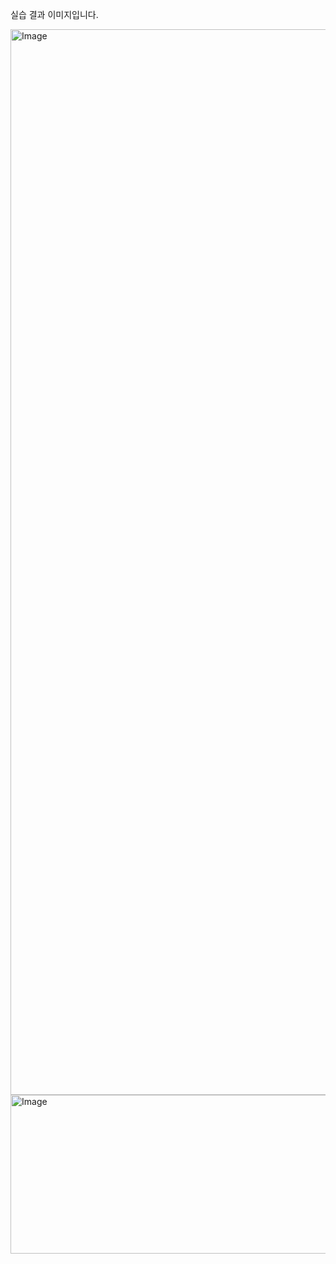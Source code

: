 실습 결과 이미지입니다.

<img width="2879" height="1705" alt="Image" src="https://github.com/user-attachments/assets/a6464fbf-3883-44b8-9bda-294f832d3693" />
<img width="1649" height="254" alt="Image" src="https://github.com/user-attachments/assets/5c015364-7485-49bd-9727-efdb7ae94a89" />
